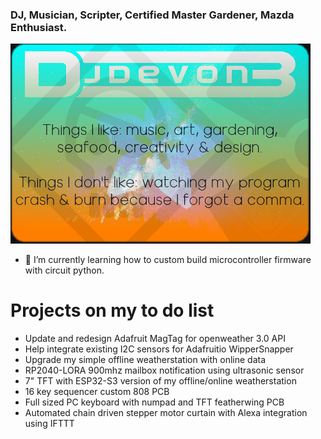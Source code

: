 ### DJ, Musician, Scripter, Certified Master Gardener, Mazda Enthusiast.
![](https://raw.githubusercontent.com/DJDevon3/DJDevon3/main/GitHub_BG.png)

- 🌱 I’m currently learning how to custom build microcontroller firmware with circuit python.

# Projects on my to do list
- Update and redesign Adafruit MagTag for openweather 3.0 API
- Help integrate existing I2C sensors for Adafruitio WipperSnapper
- Upgrade my simple offline weatherstation with online data
- RP2040-LORA 900mhz mailbox notification using ultrasonic sensor
- 7" TFT with ESP32-S3 version of my offline/online weatherstation
- 16 key sequencer custom 808 PCB
- Full sized PC keyboard with numpad and TFT featherwing PCB
- Automated chain driven stepper motor curtain with Alexa integration using IFTTT

<!--
**DJDevon3/DJDevon3** is a ✨ _special_ ✨ repository because its `README.md` (this file) appears on your GitHub profile.

Here are some ideas to get you started:

- 🔭 I’m currently working on ...
- 🌱 I’m currently learning ...
- 👯 I’m looking to collaborate on ...
- 🤔 I’m looking for help with ...
- 💬 Ask me about ...
- 📫 How to reach me: ...
- 😄 Pronouns: ...
- ⚡ Fun fact: ...
-->
